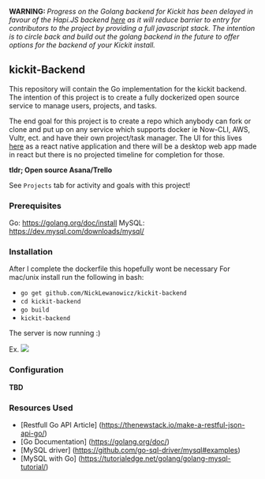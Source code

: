 <b>WARNING: </b><i>Progress on the Golang backend for Kickit has been delayed in favour of the Hapi.JS backend [here](http://www.github.com/nicklewanowicz/kickit-backend) as it will reduce barrier to entry for contributors to the project by providing a full javascript stack. The intention is to circle back and build out the golang backend in the future to offer options for the backend of your Kickit install.</i>

## kickit-Backend

This repository will contain the Go implementation for the kickit backend. The intention of this project is to create a fully dockerized open source service to manage users, projects, and tasks. 

The end goal for this project is to create a repo which anybody can fork or clone and put up on any service which supports docker ie Now-CLI, AWS, Vultr, ect. and have their own project/task manager. The UI for this lives [here](https://github.com/NickLewanowicz/OpenList-app) as a react native application and there will be a desktop web app made in react but there is no projected timeline for completion for those.

<b>tldr; Open source Asana/Trello</b>

See `Projects` tab for activity and goals with this project!

### Prerequisites

Go: https://golang.org/doc/install
MySQL: https://dev.mysql.com/downloads/mysql/

### Installation

After I complete the dockerfile this hopefully wont be necessary
For mac/unix install run the following in bash:  
- `go get github.com/NickLewanowicz/kickit-backend`
- `cd kickit-backend`
- `go build`
- `kickit-backend`

The server is now running :)

Ex.
![](https://image.ibb.co/hC9Rtn/carbon_19.png)


### Configuration 
**TBD**


### Resources Used
- [Restfull Go API Article] (https://thenewstack.io/make-a-restful-json-api-go/)
- [Go Documentation] (https://golang.org/doc/)
- [MySQL driver] (https://github.com/go-sql-driver/mysql#examples)
- [MySQL with Go] (https://tutorialedge.net/golang/golang-mysql-tutorial/)
